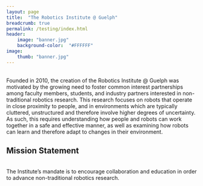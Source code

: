 ```yaml
---
layout: page
title:  "The Robotics Institute @ Guelph"
breadcrumb: true
permalink: /testing/index.html
header:
    image: "banner.jpg"
    background-color:  "#FFFFFF"
image:
    thumb: "banner.jpg"
---
```


<br>Founded in 2010, the creation of the Robotics Institute @ Guelph was motivated by the growing need to foster common interest partnerships among faculty members, students, and industry partners interested in non-traditional robotics research. This research focuses on robots that operate in close proximity to people, and in environments which are typically cluttered, unstructured and therefore involve higher degrees of uncertainty. As such, this requires understanding how people and robots can work together in a safe and effective manner, as well as examining how robots can learn and therefore adapt to changes in their environment.

<h2>Mission Statement</h2>

<br>The Institute’s mandate is to encourage collaboration and education in order to advance non-traditional robotics research.
